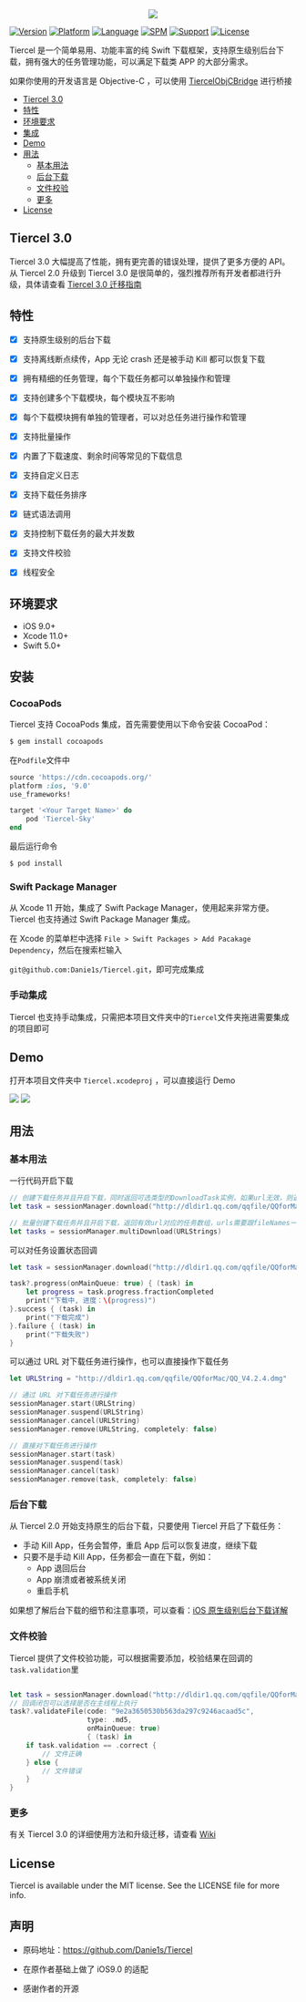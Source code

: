 <div align=center>
<img src="https://raw.githubusercontent.com/Danie1s/Tiercel/master/Images/logo.png"/>
</div>

[![Version](https://img.shields.io/cocoapods/v/Tiercel.svg?style=flat)](http://cocoapods.org/pods/Tiercel)
[![Platform](https://img.shields.io/cocoapods/p/Tiercel.svg?style=flat)](http://cocoapods.org/pods/Tiercel)
[![Language](https://img.shields.io/badge/language-swift-red.svg?style=flat)]()
[![SPM](https://img.shields.io/badge/SPM-supported-DE5C43.svg?style=flat)](https://swift.org/package-manager/)
[![Support](https://img.shields.io/badge/support-iOS%2010%2B%20-brightgreen.svg?style=flat)](https://www.apple.com/nl/ios/)
[![License](https://img.shields.io/cocoapods/l/Tiercel.svg?style=flat)](http://cocoapods.org/pods/Tiercel)

Tiercel 是一个简单易用、功能丰富的纯 Swift 下载框架，支持原生级别后台下载，拥有强大的任务管理功能，可以满足下载类 APP 的大部分需求。

如果你使用的开发语言是 Objective-C ，可以使用 [TiercelObjCBridge](https://github.com/Danie1s/TiercelObjCBridge) 进行桥接

- [Tiercel 3.0](#tiercel-30)
- [特性](#特性)
- [环境要求](#环境要求)
- [集成](#集成)
- [Demo](#demo)
- [用法](#用法)
  - [基本用法](#基本用法)
  - [后台下载](#后台下载)
  - [文件校验](#文件校验)
  - [更多](#更多)
- [License](#license)



## Tiercel 3.0

Tiercel 3.0 大幅提高了性能，拥有更完善的错误处理，提供了更多方便的 API。从 Tiercel 2.0 升级到 Tiercel 3.0 是很简单的，强烈推荐所有开发者都进行升级，具体请查看 [Tiercel 3.0 迁移指南](https://github.com/Danie1s/Tiercel/wiki/Tiercel-3.0-%E8%BF%81%E7%A7%BB%E6%8C%87%E5%8D%97)

## 特性

- [x] 支持原生级别的后台下载
- [x] 支持离线断点续传，App 无论 crash 还是被手动 Kill 都可以恢复下载
- [x] 拥有精细的任务管理，每个下载任务都可以单独操作和管理
- [x] 支持创建多个下载模块，每个模块互不影响
- [x] 每个下载模块拥有单独的管理者，可以对总任务进行操作和管理
- [x] 支持批量操作
- [x] 内置了下载速度、剩余时间等常见的下载信息
- [x] 支持自定义日志
- [x] 支持下载任务排序
- [x] 链式语法调用
- [x] 支持控制下载任务的最大并发数
- [x] 支持文件校验
- [x] 线程安全



## 环境要求

- iOS 9.0+
- Xcode 11.0+
- Swift 5.0+



## 安装

### CocoaPods

Tiercel 支持 CocoaPods 集成，首先需要使用以下命令安装 CocoaPod：

```bash
$ gem install cocoapods
```

在`Podfile`文件中

```ruby
source 'https://cdn.cocoapods.org/'
platform :ios, '9.0'
use_frameworks!

target '<Your Target Name>' do
    pod 'Tiercel-Sky'
end
```

最后运行命令

```bash
$ pod install
```

### Swift Package Manager

从 Xcode 11 开始，集成了 Swift Package Manager，使用起来非常方便。Tiercel 也支持通过 Swift Package Manager 集成。

在 Xcode 的菜单栏中选择 `File > Swift Packages > Add Pacakage Dependency`，然后在搜索栏输入

`git@github.com:Danie1s/Tiercel.git`，即可完成集成

### 手动集成

Tiercel 也支持手动集成，只需把本项目文件夹中的`Tiercel`文件夹拖进需要集成的项目即可



## Demo

打开本项目文件夹中 `Tiercel.xcodeproj` ，可以直接运行 Demo

<img src="https://raw.githubusercontent.com/Danie1s/Tiercel/master/Images/1.gif">
<img src="https://raw.githubusercontent.com/Danie1s/Tiercel/master/Images/2.gif">


## 用法

### 基本用法

一行代码开启下载

```swift
// 创建下载任务并且开启下载，同时返回可选类型的DownloadTask实例，如果url无效，则返回nil
let task = sessionManager.download("http://dldir1.qq.com/qqfile/QQforMac/QQ_V4.2.4.dmg")

// 批量创建下载任务并且开启下载，返回有效url对应的任务数组，urls需要跟fileNames一一对应
let tasks = sessionManager.multiDownload(URLStrings)
```

可以对任务设置状态回调

```swift
let task = sessionManager.download("http://dldir1.qq.com/qqfile/QQforMac/QQ_V4.2.4.dmg")

task?.progress(onMainQueue: true) { (task) in
    let progress = task.progress.fractionCompleted
    print("下载中, 进度：\(progress)")
}.success { (task) in
    print("下载完成")
}.failure { (task) in
    print("下载失败")
}
```

可以通过 URL 对下载任务进行操作，也可以直接操作下载任务

```swift
let URLString = "http://dldir1.qq.com/qqfile/QQforMac/QQ_V4.2.4.dmg"

// 通过 URL 对下载任务进行操作
sessionManager.start(URLString)
sessionManager.suspend(URLString)
sessionManager.cancel(URLString)
sessionManager.remove(URLString, completely: false)

// 直接对下载任务进行操作
sessionManager.start(task)
sessionManager.suspend(task)
sessionManager.cancel(task)
sessionManager.remove(task, completely: false)
```



### 后台下载

从 Tiercel 2.0 开始支持原生的后台下载，只要使用 Tiercel 开启了下载任务：

- 手动 Kill App，任务会暂停，重启 App 后可以恢复进度，继续下载
- 只要不是手动 Kill App，任务都会一直在下载，例如：
  - App 退回后台
  - App 崩溃或者被系统关闭
  - 重启手机

如果想了解后台下载的细节和注意事项，可以查看：[iOS 原生级别后台下载详解](https://github.com/Danie1s/Tiercel/wiki/iOS-%E5%8E%9F%E7%94%9F%E7%BA%A7%E5%88%AB%E5%90%8E%E5%8F%B0%E4%B8%8B%E8%BD%BD%E8%AF%A6%E8%A7%A3)



### 文件校验

Tiercel 提供了文件校验功能，可以根据需要添加，校验结果在回调的`task.validation`里

```swift

let task = sessionManager.download("http://dldir1.qq.com/qqfile/QQforMac/QQ_V4.2.4.dmg")
// 回调闭包可以选择是否在主线程上执行
task?.validateFile(code: "9e2a3650530b563da297c9246acaad5c",
                   type: .md5,
                   onMainQueue: true)
                   { (task) in
    if task.validation == .correct {
        // 文件正确
    } else {
        // 文件错误
    }
}
```



### 更多

有关 Tiercel 3.0 的详细使用方法和升级迁移，请查看 [Wiki](https://github.com/Danie1s/Tiercel/wiki)




## License

Tiercel is available under the MIT license. See the LICENSE file for more info.



## 声明

- 原码地址：https://github.com/Danie1s/Tiercel

- 在原作者基础上做了 iOS9.0 的适配
- 感谢作者的开源

